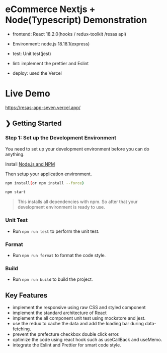# eCommerce Nextjs + Node(Typescript) Demonstration

- frontend: React 18.2.0(hooks / redux-toolkit /resas api)

- Environment: node.js 18.18.1(express)

- test: Unit test(jest)

- lint: implement the prettier and Eslint

- deploy: used the Vercel

# Live Demo
https://resas-app-seven.vercel.app/


## ❯ Getting Started

### Step 1: Set up the Development Environment
You need to set up your development environment before you can do anything.

Install [Node.js and NPM](https://nodejs.org/en/download/)

Then setup your application environment.

```bash
npm install(or npm install --force)
```

```bash
npm start
```
> This installs all dependencies with npm. So after that your development environment is ready to use.

### Unit Test
- Run `npm run test` to perform the unit test. 

### Format
- Run `npm run format` to format the code style.

### Build
- Run `npm run build` to build the project.

## Key Features
- implement the responsive using raw CSS and styled component
- implement the standard architecture of React
- implement the all component unit test using mockstore and jest.
- use the redux to cache the data and add the loading bar during data-fetching.
- prevent the prefecture checkbox double click error.
- optimize the code using react hook such as useCallBack and useMemo.
- integrate the Eslint and Prettier for smart code style.